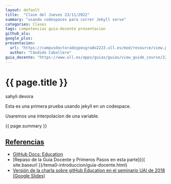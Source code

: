 ```yaml
---
layout: default
title:  "Clase del Jueves 23/11/2022"
summary: "usando codespaces para correr Jekyll serve"
categories: Clases
tags: competencias guia-docente presentacion
github_alu: 
google_plus: 
presentacion: 
  url: "https://campusdoctoradoyposgrado2223.ull.es/mod/resource/view.php?id=843"
  author: "Cándido Caballero"
guia_docente: "https://www.ull.es/apps/guias/guias/view_guide_course/2223/125771143"
---
```


# {{ page.title }}

sahyli devora

Esta es una primera prueba usando jekyll en un codespace.

Usaremos una interpolacion de una variable.

{{ page.summary }}

## [Referencias](references)

* [GitHub Docs: Education](https://docs.github.com/en/education)
* [Repaso de la Guia Docente y Primeros Pasos en esta parte]({{ site.baseurl }}/tema0-introduccion/guia-docente.html)
* [Versión de la charla sobre gitHub Education en el seminario UAI de 2018 (Google Slides)](https://docs.google.com/presentation/d/1LAZUS4SX7axmzEUElh2Oz2DqC1cJA6PUvb1KixJ1KWw/edit?usp=sharing)
